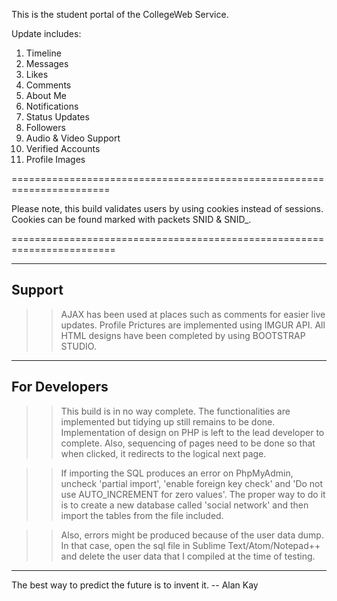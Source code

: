 This is the student portal of the CollegeWeb Service. 

Update includes:

1. Timeline
2. Messages
3. Likes
4. Comments
5. About Me
6. Notifications
7. Status Updates
8. Followers
9. Audio & Video Support
10. Verified Accounts
11. Profile Images


=======================================================================

Please note, this build validates users by using cookies instead of sessions. Cookies can be found 
marked with packets SNID & SNID_. 

========================================================================

--------------------------------------------
Support
--------------------------------------------

>> AJAX has been used at places such as comments for easier live updates. 
>> Profile Prictures are implemented using IMGUR API. 
>> All HTML designs have been completed by using BOOTSTRAP STUDIO.

--------------------------------------------
For Developers
--------------------------------------------

>> This build is in no way complete. The functionalities are implemented but tidying up still remains to be done. 
Implementation of design on PHP is left to the lead developer to complete. Also, sequencing of pages need to be 
done so that when clicked, it redirects to the logical next page. 

>> If importing the SQL produces an error on PhpMyAdmin, uncheck 'partial import', 'enable foreign key check' and 'Do not   use AUTO_INCREMENT for zero values'. The proper way to do it is to create a new database called 'social network' and then import the tables from the file included. 


>> Also, errors might be produced because of the user data dump. In that case, open the sql file in Sublime Text/Atom/Notepad++ and delete the user data that I compiled at the time of testing. 

----------------------------------------------------------------------------------------------------------------------------

The best way to predict the future is to invent it.
													-- Alan Kay
